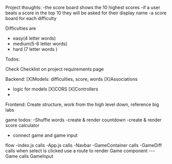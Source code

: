 Project thoughts:
-the score board shows the 10 highest scores
-if a user beats a score in the top 10 they will be asked for their display name
-a score board for each difficulty 



Difficulties are 
- easy(4 letter words)
- medium(5-6 letter words)
- hard (7 letter words )


Todos:

Check Checklist on project requirements page

Backend: 
[X]Models: difficulties, score, words
[X]Associations
- logic for models
[X]CORS
[X]Controllers
- 

Frontend: 
Create structure, work from the high level down, reference big labs

game todos:
-Shuffle words
-create & render countdown
-create & render score calculator 
- connect game and game input


flow
-index.js calls
-App.js calls
-Navbar
-GameContainer calls
-GameDiff calls
when select is clicked use a route to render Game component
---Game calls 
GameInput 


